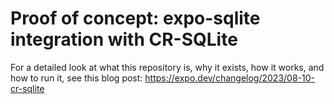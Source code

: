 # Proof of concept: expo-sqlite integration with CR-SQLite

For a detailed look at what this repository is, why it exists, how it works, and how to run it, see this blog post: https://expo.dev/changelog/2023/08-10-cr-sqlite